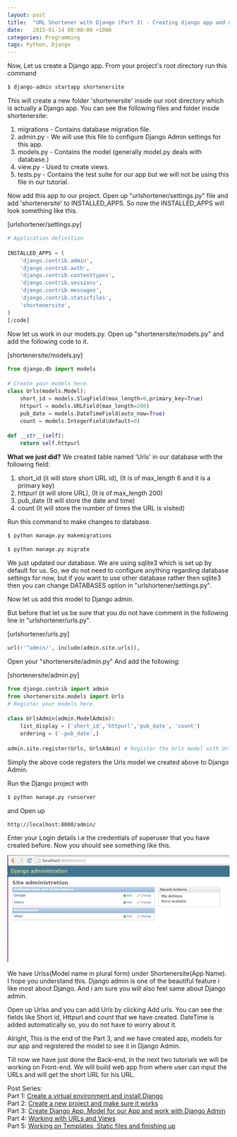 ```yaml
---
layout: post
title:  "URL Shortener with Django (Part 3) - Creating django app and model"
date:   2015-01-14 00:00:00 +1000
categories: Programming
tags: Python, Django
---
```

Now, Let us create a Django app. From your project's root directory run this command

```bash
$ django-admin startapp shortenersite
```

This will create a new folder 'shortenersite' inside our root directory which is actually a Django app. You can see the following files and folder inside shortenersite:
<ol>
 	<li>migrations - Contains database migration file.</li>
 	<li>admin.py - We will use this file to configure Django Admin settings for this app.</li>
 	<li>models.py - Contains the model (generally model.py deals with database.)</li>
 	<li>view.py - Used to create views.</li>
 	<li>tests.py - Contains the test suite for our app but we will not be using this file in our tutorial.</li>
</ol>
Now add this app to our project. Open up "urlshortener/settings.py" file and add 'shortenersite' to INSTALLED_APPS. So now the INSTALLED_APPS will look something like this.

[urlshortener/settings.py]

```python
# Application definition

INSTALLED_APPS = (
    'django.contrib.admin',
    'django.contrib.auth',
    'django.contrib.contenttypes',
    'django.contrib.sessions',
    'django.contrib.messages',
    'django.contrib.staticfiles',
    'shortenersite',
)
[/code]
```

Now let us work in our models.py. Open up "shortenersite/models.py" and add the following code to it.

[shortenersite/models.py]

```python
from django.db import models

# Create your models here.
class Urls(models.Model):
    short_id = models.SlugField(max_length=6,primary_key=True)
    httpurl = models.URLField(max_length=200)
    pub_date = models.DateTimeField(auto_now=True)
    count = models.IntegerField(default=0)

def __str__(self):
    return self.httpurl
```

<b>What we just did?</b>
We created table named 'Urls' in our database with the following field:
<ol>
 	<li>short_id (it will store short URL id), (It is of max_length 6 and it is a primary key)</li>
 	<li>httpurl (it will store URL), (It is of max_length 200)</li>
 	<li>pub_date (It will store the date and time)</li>
 	<li>count (It will store the number of times the URL is visited)</li>
</ol>
Run this command to make changes to database.

```bash
$ python manage.py makemigrations
```
```bash
$ python manage.py migrate
```

We just updated our database. We are using sqlite3 which is set up by default for us. So, we do not need to configure anything regarding database settings for now, but if you want to use other database rather then sqlite3 then you can change DATABASES option in "urlshortener/settings.py".

Now let us add this model to Django admin.

But before that let us be sure that you do not have comment in the following line in "urlshortener/urls.py".

[urlshortener/urls.py]

```python
url(r'^admin/', include(admin.site.urls)),
```

Open your "shortenersite/admin.py" And add the following:

[shortenersite/admin.py]

```python
from django.contrib import admin
from shortenersite.models import Urls
# Register your models here.

class UrlsAdmin(admin.ModelAdmin):
    list_display = ('short_id','httpurl','pub_date', 'count')
    ordering = ('-pub_date',)

admin.site.register(Urls, UrlsAdmin) # Register the Urls model with UrlsAdmin options
```

Simply the above code registers the Urls model we created above to Django Admin.

Run the Django project with

```bash
$ python manage.py runserver
```

and Open up

```
http://localhost:8000/admin/
```

Enter your Login details i.e the credentials of superuser that you have created before. Now you should see something like this.

![django admin](/assets/post-images/2015/django_admin.png)

We have Urlss(Model name in plural form) under Shortenersite(App Name). I hope you understand this. Django admin is one of the beautiful feature i like most about Django. And i am sure you will also feel same about Django admin.

Open up Urlss and you can add Urls by clicking Add urls. You can see the fields like Short id, Httpurl and count that we have created. DateTime is added automatically so, you do not have to worry about it.

Alright, This is the end of the Part 3, and we have created app, models for our app and registered the model to see it in Django Admin.

Till now we have just done the Back-end, In the next two tutorials we will be working on Front-end. We will build web app from where user can input the URLs and will get the short URL for his URL.

Post Series: <br/>
Part 1: [Create a virtual environment and install Django](https://sudeepacharya.com.np/blog/2015/01/11/urlshortener-with-django-create-virtual-environment-install-django/)<br/>
Part 2: [Create a new project and make sure it works](https://sudeepacharya.com.np/blog/2015/01/12/urlshortener-with-django-creating-new-django-project/)<br/>
Part 3: [Create Django App, Model for our App and work with Django Admin](https://sudeepacharya.com.np/blog/2015/01/13/urlshortener-with-django-creating-app-model/)<br/>
Part 4: [Working with URLs and Views](https://sudeepacharya.com.np/blog/2015/01/14/urlshortener-with-django-urls-and-views/)<br/>
Part 5: [Working on Templates, Static files and finishing up](https://sudeepacharya.com.np/blog/2015/01/15/urlshortener-with-django-working-with-templates/)<br/>
